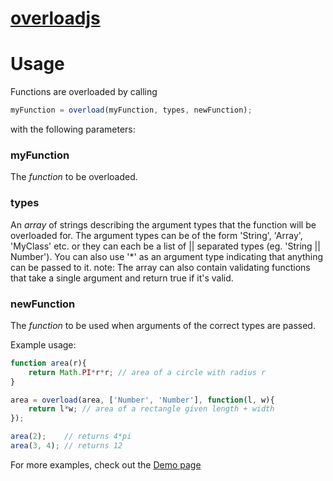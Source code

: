 [overloadjs](http://marcusaspin.github.io/overloadjs)
==========

Usage
=====

Functions are overloaded by calling
```javascript
myFunction = overload(myFunction, types, newFunction);
```
with the following parameters:

### myFunction
  The _function_ to be overloaded.
### types
  An _array_ of strings describing the argument types that the function will be overloaded for. The argument types can be of the form 'String', 'Array', 'MyClass' etc. or they can each be a list of || separated types (eg. 'String || Number'). You can also use '*' as an argument type indicating that anything can be passed to it.
  note: The array can also contain validating functions that take a single argument and return true if it's valid.
### newFunction
  The _function_ to be used when arguments of the correct types are passed.

Example usage:
```javascript
function area(r){
    return Math.PI*r*r; // area of a circle with radius r
}

area = overload(area, ['Number', 'Number'], function(l, w){
    return l*w; // area of a rectangle given length + width
});

area(2);    // returns 4*pi
area(3, 4); // returns 12
```
For more examples, check out the [Demo page](http://marcusaspin.github.io/overloadjs/examples.html)
